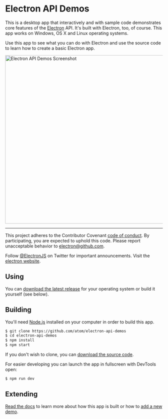 # Electron API Demos

This is a desktop app that interactively and with sample code demonstrates core features of the [Electron](http://electron.atom.io) API. It's built with Electron, too, of course. This app works on Windows, OS X and Linux operating systems.

Use this app to see what you can do with Electron and use the source code to learn how to create a basic Electron app.

<img width="539" alt="Electron API Demos Screenshot" src="https://cloud.githubusercontent.com/assets/671378/14999808/7a9d7c6e-1140-11e6-875b-d7f5cc990e01.png">

---

This project adheres to the Contributor Covenant [code of conduct](CODE_OF_CONDUCT.md).
By participating, you are expected to uphold this code. Please report unacceptable
behavior to electron@github.com.

Follow [@ElectronJS](https://twitter.com/electronjs) on Twitter for important
announcements. Visit the [electron website](http://electron.atom.io).

## Using

You can [download the latest release](https://github.com/atom/electron-api-demos/releases) for your operating system or build it yourself (see below).

## Building

You'll need [Node.js](https://nodejs.org) installed on your computer in order to build this app.

```bash
$ git clone https://github.com/atom/electron-api-demos
$ cd electron-api-demos
$ npm install
$ npm start
```

If you don't wish to clone, you can [download the source code](https://github.com/atom/electron-api-demos/archive/master.zip).

For easier developing you can launch the app in fullscreen with DevTools open:

```bash
$ npm run dev
```

## Extending

 [Read the docs](docs.md) to learn more about how this app is built or how to [add a new demo](docs.md#add-a-section-or-demo).
